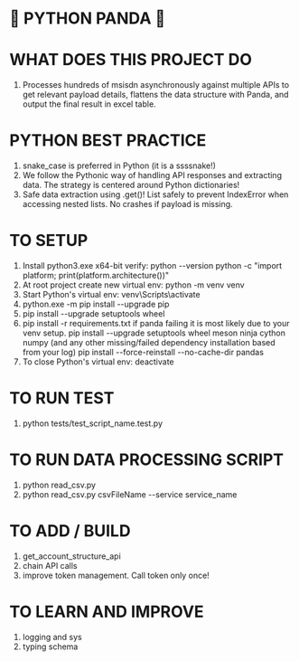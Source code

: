 # 🐍 PYTHON PANDA 🐼

# WHAT DOES THIS PROJECT DO
1) Processes hundreds of msisdn asynchronously against multiple APIs to get relevant payload details, flattens the data structure with Panda, and output the final result in excel table.


# PYTHON BEST PRACTICE
1) snake_case is preferred in Python (it is a ssssnake!)
2) We follow the Pythonic way of handling API responses and extracting data. The strategy is centered around Python dictionaries!
3) Safe data extraction using .get()! List safely to prevent IndexError when accessing nested lists. No crashes if payload is missing.

# TO SETUP
1) Install python3.exe x64-bit
 verify:
 python --version
 python -c "import platform; print(platform.architecture())" 
2) At root project create new virtual env: python -m venv venv 
3) Start Python's virtual env: venv\Scripts\activate
4) python.exe -m pip install --upgrade pip
5) pip install --upgrade setuptools wheel
6) pip install -r requirements.txt
 if panda failing it is most likely due to your venv setup.
 pip install --upgrade setuptools wheel meson ninja cython numpy (and any other missing/failed dependency installation based from your log)
 pip install --force-reinstall --no-cache-dir pandas
7) To close Python's virtual env: deactivate

# TO RUN TEST
1) python tests/test_script_name.test.py

# TO RUN DATA PROCESSING SCRIPT
1) python read_csv.py
2) python read_csv.py csvFileName --service service_name

# TO ADD / BUILD 
1) get_account_structure_api 
2) chain API calls
3) improve token management. Call token only once!

# TO LEARN AND IMPROVE
1) logging and sys
2) typing schema